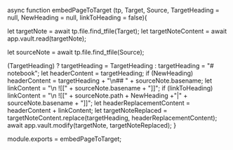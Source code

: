 async function embedPageToTarget (tp, Target, Source, TargetHeading = null, NewHeading = null, linkToHeading = false){

  let targetNote = await tp.file.find_tfile(Target);
  let targetNoteContent = await app.vault.read(targetNote);

  let sourceNote = await tp.file.find_tfile(Source);

  (TargetHeading) ? targetHeading = TargetHeading : targetHeading = "# notebook";
  let headerContent = targetHeading;
  if (NewHeading) headerContent = targetHeading + "\n## " + sourceNote.basename;
  let linkContent = "\n ![[" + sourceNote.basename + "]]";
  if (linkToHeading) linkContent = "\n ![[" + sourceNote.path + NewHeading +"|" + sourceNote.basename + "]]";
  let headerReplacementContent = headerContent + linkContent;
  let targetNoteReplaced = targetNoteContent.replace(targetHeading, headerReplacementContent);
  await app.vault.modify(targetNote, targetNoteReplaced);
}
  
module.exports = embedPageToTarget;